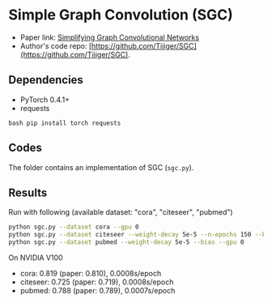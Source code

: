 Simple Graph Convolution (SGC)
============

- Paper link: [Simplifying Graph Convolutional Networks](https://arxiv.org/abs/1902.07153)
- Author's code repo: [https://github.com/Tiiiger/SGC](https://github.com/Tiiiger/SGC). 

Dependencies
------------
- PyTorch 0.4.1+
- requests

``bash
pip install torch requests
``

Codes
-----
The folder contains an implementation of SGC (`sgc.py`).

Results
-------

Run with following (available dataset: "cora", "citeseer", "pubmed")
```bash
python sgc.py --dataset cora --gpu 0
python sgc.py --dataset citeseer --weight-decay 5e-5 --n-epochs 150 --bias --gpu 0
python sgc.py --dataset pubmed --weight-decay 5e-5 --bias --gpu 0
```

On NVIDIA V100

* cora: 0.819 (paper: 0.810), 0.0008s/epoch
* citeseer: 0.725 (paper: 0.719), 0.0008s/epoch
* pubmed: 0.788 (paper: 0.789), 0.0007s/epoch
